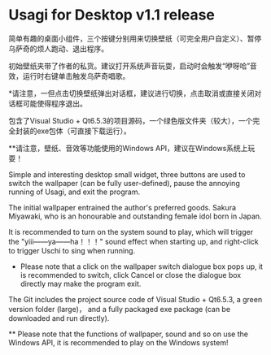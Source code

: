 # Usagi for Desktop v1.1 release

简单有趣的桌面小组件，三个按键分别用来切换壁纸（可完全用户自定义）、暂停乌萨奇的烦人跑动、退出程序。

初始壁纸夹带了作者的私货。建议打开系统声音玩耍，启动时会触发“咿呀哈”音效，运行时右键单击触发乌萨奇唱歌。

*请注意，一但点击切换壁纸弹出对话框，建议进行切换，点击取消或直接关闭对话框可能使得程序退出。

包含了Visual Studio + Qt6.5.3的项目源码，一个绿色版文件夹（较大），一个完全封装的exe包体（可直接下载运行）。

**请注意，壁纸、音效等功能使用的Windows API，建议在Windows系统上玩耍！

Simple and interesting desktop small widget, three buttons are used to switch the wallpaper (can be fully user-defined), pause the annoying running of Usagi, and exit the program. 

The initial wallpaper entrained the author's preferred goods. Sakura Miyawaki, who is an honourable and outstanding female idol born in Japan.

It is recommended to turn on the system sound to play, which will trigger the "yiii——ya——ha！！！" sound effect when starting up, and right-click to trigger Uschi to sing when running. 

* Please note that a click on the wallpaper switch dialogue box pops up, it is recommended to switch, click Cancel or close the dialogue box directly may make the program exit.

The Git includes the project source code of Visual Studio + Qt6.5.3, a green version folder (large)， and a fully packaged exe package (can be downloaded and run directly).

** Please note that the functions of wallpaper, sound and so on use the Windows API, it is recommended to play on the Windows system!
